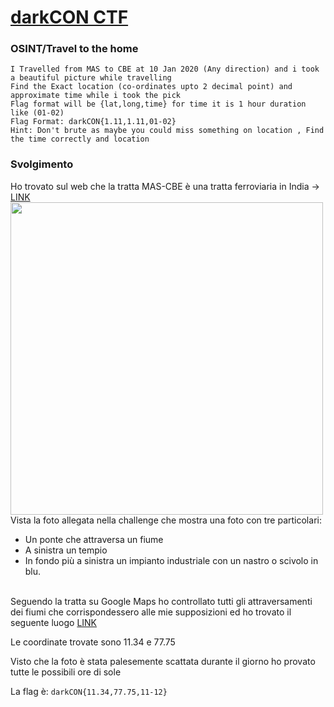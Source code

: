 # [darkCON CTF](https://ctftime.org/event/1250)

### OSINT/Travel to the home

```
I Travelled from MAS to CBE at 10 Jan 2020 (Any direction) and i took a beautiful picture while travelling
Find the Exact location (co-ordinates upto 2 decimal point) and approximate time while i took the pick
Flag format will be {lat,long,time} for time it is 1 hour duration like (01-02)
Flag Format: darkCON{1.11,1.11,01-02}
Hint: Don't brute as maybe you could miss something on location , Find the time correctly and location 
```

### Svolgimento
Ho trovato sul web che la tratta MAS-CBE è una tratta ferroviaria in India -> [LINK](https://etrain.info/train/Mas-Cbe-Sf-Exp-02673/schedule)<br> 
<img src="https://github.com/fralabi/v1770r14n1-CTF/blob/main/Writeups/darkCON%20CTF/chall.jpg" width="500px" height="500px"> <br>
Vista la foto allegata nella challenge che mostra una foto con tre particolari: <br>
* Un ponte che attraversa un fiume 
* A sinistra un tempio
* In fondo più a sinistra un impianto industriale con un nastro o scivolo in blu. 
 <br>
Seguendo la tratta su Google Maps ho controllato tutti gli attraversamenti dei fiumi che corrispondessero alle mie supposizioni ed ho trovato il seguente luogo
<a href="https://www.google.it/maps/place/Vinayagar+and+Perumal+Temple/@11.3490821,77.753334,435m/data=!3m1!1e3!4m5!3m4!1s0x3ba965faf1f27fe1:0x5588f9b51131e1d2!8m2!3d11.3490821!4d77.7544284">LINK</a> <br>

Le coordinate trovate sono 11.34 e 77.75

Visto che la foto è stata palesemente scattata durante il giorno ho provato tutte le possibili ore di sole 

La flag è: ```darkCON{11.34,77.75,11-12}```
